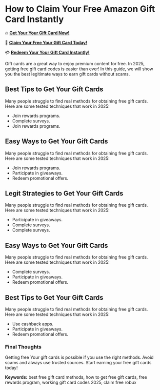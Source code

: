 # How to Claim Your Free Amazon Gift Card Instantly

🔥 **[Get Your Your Gift Card Now!](https://www.apkhub.site/)**  

🎁 **[Claim Your Free Your Gift Card Today!](https://www.apkhub.site/)**  

💳 **[Redeem Your Your Gift Card Instantly!](https://www.apkhub.site/)**  

Gift cards are a great way to enjoy premium content for free. In 2025, getting free gift card codes is easier than ever! In this guide, we will show you the best legitimate ways to earn gift cards without scams.

## Best Tips to Get Your Gift Cards

Many people struggle to find real methods for obtaining free gift cards. Here are some tested techniques that work in 2025:

- Join rewards programs.
- Complete surveys.
- Join rewards programs.

## Easy Ways to Get Your Gift Cards

Many people struggle to find real methods for obtaining free gift cards. Here are some tested techniques that work in 2025:

- Join rewards programs.
- Participate in giveaways.
- Redeem promotional offers.

## Legit Strategies to Get Your Gift Cards

Many people struggle to find real methods for obtaining free gift cards. Here are some tested techniques that work in 2025:

- Participate in giveaways.
- Complete surveys.
- Complete surveys.

## Easy Ways to Get Your Gift Cards

Many people struggle to find real methods for obtaining free gift cards. Here are some tested techniques that work in 2025:

- Complete surveys.
- Participate in giveaways.
- Redeem promotional offers.

## Best Tips to Get Your Gift Cards

Many people struggle to find real methods for obtaining free gift cards. Here are some tested techniques that work in 2025:

- Use cashback apps.
- Participate in giveaways.
- Redeem promotional offers.

### Final Thoughts

Getting free Your gift cards is possible if you use the right methods. Avoid scams and always use trusted sources. Start earning your free gift cards today!

**Keywords:** best free gift card methods, how to get free gift cards, free rewards program, working gift card codes 2025, claim free robux
